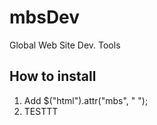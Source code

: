 # mbsDev
Global Web Site Dev. Tools

## How to install
  1. Add $("html").attr("mbs", " ");
  2. TESTTT
